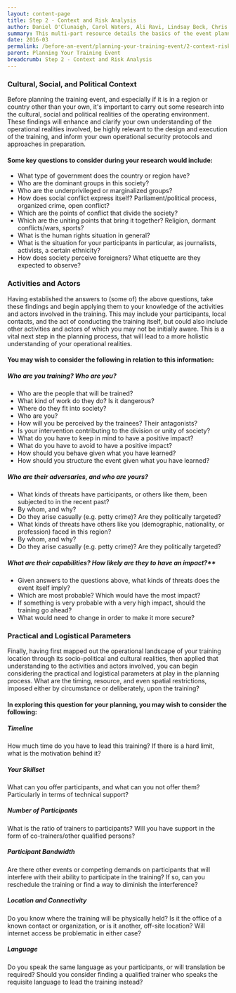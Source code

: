 ```yaml
---
layout: content-page
title: Step 2 - Context and Risk Analysis
author: Daniel O'Clunaigh, Carol Waters, Ali Ravi, Lindsay Beck, Chris Doten, Nick Sera-Leyva
summary: This multi-part resource details the basics of the event planning process, built from the documented experience of several experienced trainers - among these steps are gathering inputs, analyzing these inputs, and their subsequent impact on the design, preparation and orientation of a training event.
date: 2016-03
permalink: /before-an-event/planning-your-training-event/2-context-risk-analysis/
parent: Planning Your Training Event
breadcrumb: Step 2 - Context and Risk Analysis
---
```

### Cultural, Social, and Political Context ###
Before planning the training event, and especially if it is in a region or country other than your own, it's important to carry out some research into the cultural, social and political realities of the operating environment. These findings will enhance and clarify your own understanding of the operational realities involved, be highly relevant to the design and execution of the training, and inform your own operational security protocols and approaches in preparation.

#### Some key questions to consider during your research would include:
- What type of government does the country or region have?
- Who are the dominant groups in this society? 
- Who are the underprivileged or marginalized groups?
- How does social conflict express itself? Parliament/political process, organized crime, open conflict?
- Which are the points of conflict that divide the society?
- Which are the uniting points that bring it together? Religion, dormant conflicts/wars, sports?
- What is the human rights situation in general? 
- What is the situation for your participants in particular, as journalists, activists, a certain ethnicity?
- How does society perceive foreigners? What etiquette are they expected to observe?

### Activities and Actors
Having established the answers to (some of) the above questions, take these findings and begin applying them to your knowledge of the activities and actors involved in the training. This may include your participants, local contacts, and the act of conducting the training itself, but could also include other activities and actors of which you may not be initially aware. This is a vital next step in the planning process, that will lead to a more holistic understanding of your operational realities.

#### You may wish to consider the following in relation to this information:

##### Who are you training? Who are you?
- Who are the people that will be trained?
- What kind of work do they do? Is it dangerous? 
- Where do they fit into society?
- Who are you?
- How will you be perceived by the trainees? Their antagonists?
- Is your intervention contributing to the division or unity of society? 
- What do you have to keep in mind to have a positive impact?
- What do you have to avoid to have a positive impact?
- How should you behave given what you have learned?
- How should you structure the event given what you have learned?

##### Who are their adversaries, and who are yours?
- What kinds of threats have participants, or others like them, been subjected to in the recent past? 
- By whom, and why? 
- Do they arise casually (e.g. petty crime)? Are they politically targeted?
- What kinds of threats have others like you (demographic, nationality, or profession) faced in this region? 
- By whom, and why? 
- Do they arise casually (e.g. petty crime)? Are they politically targeted?

##### What are their capabilities? How likely are they to have an impact?**
- Given answers to the questions above, what kinds of threats does the event itself imply?
- Which are most probable? Which would have the most impact?
- If something is very probable with a very high impact, should the training go ahead?
- What would need to change in order to make it more secure?

### Practical and Logistical Parameters
Finally, having first mapped out the operational landscape of your training location through its socio-political and cultural realities, then applied that understanding to the activities and actors involved, you can begin considering the practical and logistical parameters at play in the planning process. What are the timing, resource, and even spatial restrictions, imposed either by circumstance or deliberately, upon the training? 

#### In exploring this question for your planning, you may wish to consider the following:

##### Timeline
How much time do you have to lead this training? If there is a hard limit, what is the motivation behind it?

##### Your Skillset
What can you offer participants, and what can you not offer them? Particularly in terms of technical support? 

##### Number of Participants
What is the ratio of trainers to participants? Will you have support in the form of co-trainers/other qualified persons?

##### Participant Bandwidth
Are there other events or competing demands on participants that will interfere with their ability to participate in the training? If so, can you reschedule the training or find a way to diminish the interference?

##### Location and Connectivity
Do you know where the training will be physically held? Is it the office of a known contact or organization, or is it another, off-site location? Will internet access be problematic in either case?

##### Language
Do you speak the same language as your participants, or will translation be required? Should you consider finding a qualified trainer who speaks the requisite language to lead the training instead?
